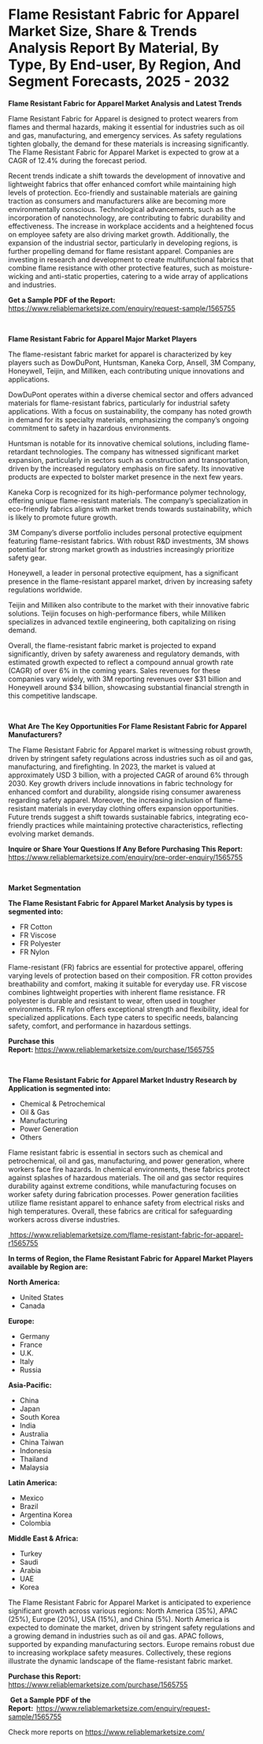 <p><h1>Flame Resistant Fabric for Apparel Market Size, Share & Trends Analysis Report By Material, By Type, By End-user, By Region, And Segment Forecasts, 2025 - 2032</h1></p><p><strong>Flame Resistant Fabric for Apparel Market Analysis and Latest Trends</strong></p>
<p><p>Flame Resistant Fabric for Apparel is designed to protect wearers from flames and thermal hazards, making it essential for industries such as oil and gas, manufacturing, and emergency services. As safety regulations tighten globally, the demand for these materials is increasing significantly. The Flame Resistant Fabric for Apparel Market is expected to grow at a CAGR of 12.4% during the forecast period.</p><p>Recent trends indicate a shift towards the development of innovative and lightweight fabrics that offer enhanced comfort while maintaining high levels of protection. Eco-friendly and sustainable materials are gaining traction as consumers and manufacturers alike are becoming more environmentally conscious. Technological advancements, such as the incorporation of nanotechnology, are contributing to fabric durability and effectiveness. The increase in workplace accidents and a heightened focus on employee safety are also driving market growth. Additionally, the expansion of the industrial sector, particularly in developing regions, is further propelling demand for flame resistant apparel. Companies are investing in research and development to create multifunctional fabrics that combine flame resistance with other protective features, such as moisture-wicking and anti-static properties, catering to a wide array of applications and industries.</p></p>
<p><strong>Get a Sample PDF of the Report:&nbsp;</strong> <a href="https://www.reliablemarketsize.com/enquiry/request-sample/1565755?utm_campaign=2843&utm_medium=2&utm_source=Github&utm_content=ia&utm_term=28022025&utm_id=flame-resistant-fabric-for-apparel">https://www.reliablemarketsize.com/enquiry/request-sample/1565755</a></p>
<p>&nbsp;</p>
<p><strong>Flame Resistant Fabric for Apparel Major Market Players</strong></p>
<p><p>The flame-resistant fabric market for apparel is characterized by key players such as DowDuPont, Huntsman, Kaneka Corp, Ansell, 3M Company, Honeywell, Teijin, and Milliken, each contributing unique innovations and applications.</p><p>DowDuPont operates within a diverse chemical sector and offers advanced materials for flame-resistant fabrics, particularly for industrial safety applications. With a focus on sustainability, the company has noted growth in demand for its specialty materials, emphasizing the company’s ongoing commitment to safety in hazardous environments.</p><p>Huntsman is notable for its innovative chemical solutions, including flame-retardant technologies. The company has witnessed significant market expansion, particularly in sectors such as construction and transportation, driven by the increased regulatory emphasis on fire safety. Its innovative products are expected to bolster market presence in the next few years.</p><p>Kaneka Corp is recognized for its high-performance polymer technology, offering unique flame-resistant materials. The company’s specialization in eco-friendly fabrics aligns with market trends towards sustainability, which is likely to promote future growth. </p><p>3M Company’s diverse portfolio includes personal protective equipment featuring flame-resistant fabrics. With robust R&D investments, 3M shows potential for strong market growth as industries increasingly prioritize safety gear.</p><p>Honeywell, a leader in personal protective equipment, has a significant presence in the flame-resistant apparel market, driven by increasing safety regulations worldwide. </p><p>Teijin and Milliken also contribute to the market with their innovative fabric solutions. Teijin focuses on high-performance fibers, while Milliken specializes in advanced textile engineering, both capitalizing on rising demand.</p><p>Overall, the flame-resistant fabric market is projected to expand significantly, driven by safety awareness and regulatory demands, with estimated growth expected to reflect a compound annual growth rate (CAGR) of over 6% in the coming years. Sales revenues for these companies vary widely, with 3M reporting revenues over $31 billion and Honeywell around $34 billion, showcasing substantial financial strength in this competitive landscape.</p></p>
<p>&nbsp;</p>
<p><strong>What Are The Key Opportunities For Flame Resistant Fabric for Apparel Manufacturers?</strong></p>
<p><p>The Flame Resistant Fabric for Apparel market is witnessing robust growth, driven by stringent safety regulations across industries such as oil and gas, manufacturing, and firefighting. In 2023, the market is valued at approximately USD 3 billion, with a projected CAGR of around 6% through 2030. Key growth drivers include innovations in fabric technology for enhanced comfort and durability, alongside rising consumer awareness regarding safety apparel. Moreover, the increasing inclusion of flame-resistant materials in everyday clothing offers expansion opportunities. Future trends suggest a shift towards sustainable fabrics, integrating eco-friendly practices while maintaining protective characteristics, reflecting evolving market demands.</p></p>
<p><strong>Inquire or Share Your Questions If Any Before Purchasing This Report:</strong> <a href="https://www.reliablemarketsize.com/enquiry/pre-order-enquiry/1565755?utm_campaign=2843&utm_medium=2&utm_source=Github&utm_content=ia&utm_term=28022025&utm_id=flame-resistant-fabric-for-apparel">https://www.reliablemarketsize.com/enquiry/pre-order-enquiry/1565755</a></p>
<p>&nbsp;</p>
<p><strong>Market Segmentation</strong></p>
<p><strong>The Flame Resistant Fabric for Apparel Market Analysis by types is segmented into:</strong></p>
<p><ul><li>FR Cotton</li><li>FR Viscose</li><li>FR Polyester</li><li>FR Nylon</li></ul></p>
<p><p>Flame-resistant (FR) fabrics are essential for protective apparel, offering varying levels of protection based on their composition. FR cotton provides breathability and comfort, making it suitable for everyday use. FR viscose combines lightweight properties with inherent flame resistance. FR polyester is durable and resistant to wear, often used in tougher environments. FR nylon offers exceptional strength and flexibility, ideal for specialized applications. Each type caters to specific needs, balancing safety, comfort, and performance in hazardous settings.</p></p>
<p><strong>Purchase this Report:&nbsp;</strong><a href="https://www.reliablemarketsize.com/purchase/1565755?utm_campaign=2843&utm_medium=2&utm_source=Github&utm_content=ia&utm_term=28022025&utm_id=flame-resistant-fabric-for-apparel">https://www.reliablemarketsize.com/purchase/1565755</a></p>
<p>&nbsp;</p>
<p><strong>The Flame Resistant Fabric for Apparel Market Industry Research by Application is segmented into:</strong></p>
<p><ul><li>Chemical & Petrochemical</li><li>Oil & Gas</li><li>Manufacturing</li><li>Power Generation</li><li>Others</li></ul></p>
<p><p>Flame resistant fabric is essential in sectors such as chemical and petrochemical, oil and gas, manufacturing, and power generation, where workers face fire hazards. In chemical environments, these fabrics protect against splashes of hazardous materials. The oil and gas sector requires durability against extreme conditions, while manufacturing focuses on worker safety during fabrication processes. Power generation facilities utilize flame resistant apparel to enhance safety from electrical risks and high temperatures. Overall, these fabrics are critical for safeguarding workers across diverse industries.</p></p>
<p><a href="https://www.reliablemarketsize.com/flame-resistant-fabric-for-apparel-r1565755?utm_campaign=2843&utm_medium=2&utm_source=Github&utm_content=ia&utm_term=28022025&utm_id=flame-resistant-fabric-for-apparel">&nbsp;https://www.reliablemarketsize.com/flame-resistant-fabric-for-apparel-r1565755</a></p>
<p><strong>In terms of Region, the Flame Resistant Fabric for Apparel Market Players available by Region are:</strong></p>
<p>
    <p> <strong> North America: </strong>
        <ul>
            <li>United States</li>
            <li>Canada</li>
        </ul>
        </p> 
    <p> <strong> Europe: </strong>
        <ul>
            <li>Germany</li>
            <li>France</li>
            <li>U.K.</li>
            <li>Italy</li>
            <li>Russia</li>
        </ul>
        </p> 
    <p> <strong> Asia-Pacific: </strong>
        <ul>
            <li>China</li>
            <li>Japan</li>
            <li>South Korea</li>
            <li>India</li>
            <li>Australia</li>
            <li>China Taiwan</li>
            <li>Indonesia</li>
            <li>Thailand</li>
            <li>Malaysia</li>
        </ul>
        </p> 
    <p> <strong> Latin America: </strong>
        <ul>
            <li>Mexico</li>
            <li>Brazil</li>
            <li>Argentina Korea</li>
            <li>Colombia</li>
        </ul>
        </p> 
    <p> <strong> Middle East & Africa: </strong>
        <ul>
            <li>Turkey</li>
            <li>Saudi</li>
            <li>Arabia</li>
            <li>UAE</li>
            <li>Korea</li>
        </ul>
    </p>
    </p>
<p><p>The Flame Resistant Fabric for Apparel Market is anticipated to experience significant growth across various regions: North America (35%), APAC (25%), Europe (20%), USA (15%), and China (5%). North America is expected to dominate the market, driven by stringent safety regulations and a growing demand in industries such as oil and gas. APAC follows, supported by expanding manufacturing sectors. Europe remains robust due to increasing workplace safety measures. Collectively, these regions illustrate the dynamic landscape of the flame-resistant fabric market.</p></p>
<p><strong>Purchase this Report: </strong><a href="https://www.reliablemarketsize.com/purchase/1565755?utm_campaign=2843&utm_medium=2&utm_source=Github&utm_content=ia&utm_term=28022025&utm_id=flame-resistant-fabric-for-apparel">https://www.reliablemarketsize.com/purchase/1565755</a></p>
<p>&nbsp;<strong>Get a Sample PDF of the Report:&nbsp;&nbsp;</strong><a href="https://www.reliablemarketsize.com/enquiry/request-sample/1565755?utm_campaign=2843&utm_medium=2&utm_source=Github&utm_content=ia&utm_term=28022025&utm_id=flame-resistant-fabric-for-apparel">https://www.reliablemarketsize.com/enquiry/request-sample/1565755</a></p>
<p><strong></strong></p>
<p>Check more reports on <a href="https://www.reliablemarketsize.com/?utm_campaign=2843&utm_medium=2&utm_source=Github&utm_content=ia&utm_term=28022025&utm_id=flame-resistant-fabric-for-apparel">https://www.reliablemarketsize.com/</a></p>
